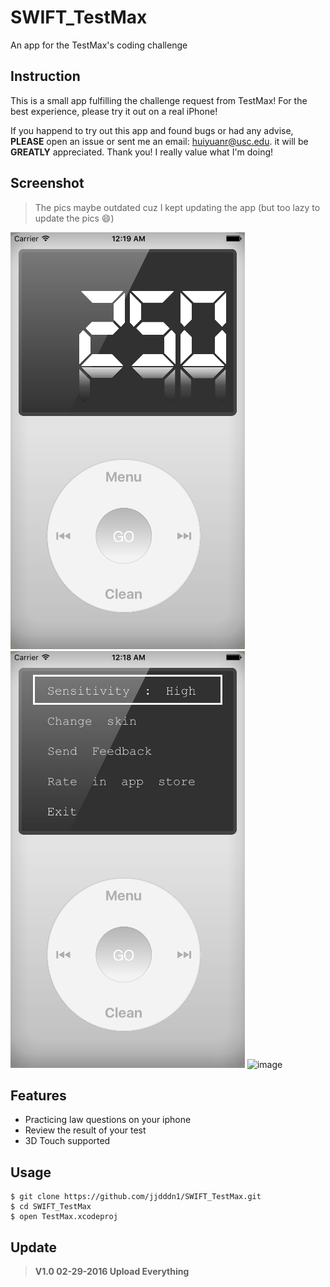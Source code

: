 # SWIFT_TestMax
An app for the TestMax's coding challenge

## Instruction 
This is a small app fulfilling the challenge request from TestMax! 
For the best experience, please try it out on a real iPhone!

If you happend to try out this app and found bugs or had any advise, **PLEASE** open an issue or sent me an email: huiyuanr@usc.edu. it will be **GREATLY** appreciated. Thank you! I really value what I'm doing!

## Screenshot
> The pics maybe outdated cuz I kept updating the app (but too lazy to update the pics 😄)

![image](https://github.com/jjdddn1/SWIFT_IpodInterface/blob/master/Screenshot/0.png?raw=false)
![image](https://github.com/jjdddn1/SWIFT_IpodInterface/blob/master/Screenshot/1.png?raw=false)
![image](https://github.com/jjdddn1/SWIFT_IpodInterface/blob/master/Screenshot/2.png?raw=false)

## Features

* Practicing law questions on your iphone
* Review the result of your test
* 3D Touch supported
 
 
## Usage

```
$ git clone https://github.com/jjdddn1/SWIFT_TestMax.git
$ cd SWIFT_TestMax
$ open TestMax.xcodeproj
```


## Update
> **V1.0 02-29-2016 Upload Everything** 

